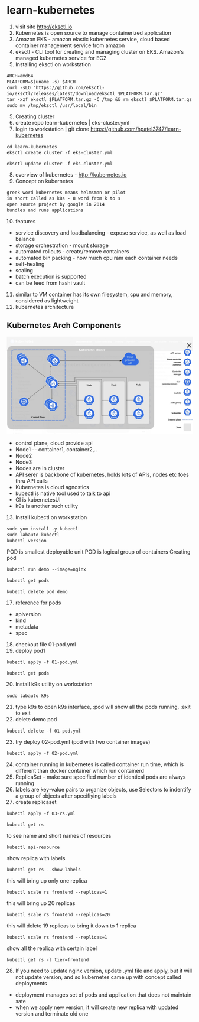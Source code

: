 # learn-kubernetes

1. visit site http://eksctl.io
2. Kubernetes is open source to manage containerized application
3. Amazon EKS - amazon elastic kubernetes service, cloud based container management service from amazon
3. eksctl - CLI tool for creating and managing cluster on EKS. Amazon's managed kubernetes service for EC2
4. Installing eksctl on workstation
```text
ARCH=amd64
PLATFORM=$(uname -s)_$ARCH
curl -sLO "https://github.com/eksctl-io/eksctl/releases/latest/download/eksctl_$PLATFORM.tar.gz"
tar -xzf eksctl_$PLATFORM.tar.gz -C /tmp && rm eksctl_$PLATFORM.tar.gz
sudo mv /tmp/eksctl /usr/local/bin
```
5. Creating cluster
6. create repo learn-kubernetes | eks-cluster.yml
7. login to workstation | git clone https://github.com/hpatel3747/learn-kubernetes
```text
cd learn-kubernetes
eksctl create cluster -f eks-cluster.yml
```
```text
eksctl update cluster -f eks-cluster.yml
```

8. overview of kubernetes - http://kubernetes.io
9. Concept on kubernetes
```text
greek word kubernetes means helmsman or pilot
in short called as k8s - 8 word from k to s
open source project by google in 2014
bundles and runs applications
```
10. features
- service discovery and loadbalancing - expose service, as well as load balance 
- storage orchestration - mount storage 
- automated rollouts - create/remove containers
- automated bin packing - how much cpu ram each container needs
- self-healing
- scaling
- batch execution is supported
- can be feed from hashi vault

11. similar to VM container has its own filesystem, cpu and memory, considered as lightweight
12. kubernetes architecture
## Kubernetes Arch Components

![Kubernetes Arch Components](https://github.com/hpatel3747/learn-kubernetes/blob/main/kubernetes-arch.jpg)
- control plane, cloud provide api
- Node1 -- container1, container2,..
- Node2
- Node3
- Nodes are in cluster
- API serer is backbone of kubernetes, holds lots of APIs, nodes etc foes thru API calls
- Kubernetes is cloud agnostics
- kubectl is native tool used to talk to api
- GI is kubernetesUI
- k9s is another such utility
13. Install kubectl on workstation
```text
sudo yum install -y kubectl
sudo labauto kubectl
kubectl version
```
POD is smallest deployable unit
POD is logical group of containers
Creating pod
```text
kubectl run demo --image=nginx
```
```text
kubectl get pods
```
```text
kubectl delete pod demo
```
17. reference for pods
- apiversion
- kind
- metadata
- spec
18. checkout file 01-pod.yml
19. deploy pod1 
```text
kubectl apply -f 01-pod.yml
```
```text
kubectl get pods
```
20. Install k9s utility on workstation
```text
sudo labauto k9s
```
21. type k9s to open k9s interface, :pod will show all the pods running, :exit to exit
22. delete demo pod
```text
kubectl delete -f 01-pod.yml
```
23. try deploy 02-pod.yml (pod with two container images)
```text
kubectl apply -f 02-pod.yml
```
24. container running in kubernetes is called container run time, which is different than docker container which run containerd
25. ReplicaSet - make sure specified number of identical pods are always running
26. labels are key-value pairs to organize objects, use Selectors to indentify a group of objects after specifiying labels
27. create replicaset
```text
kubectl apply -f 03-rs.yml
```
```text
kubectl get rs
```
to see name and short names of resources
```text
kubectl api-resource
```
show replica with labels
```text
kubectl get rs --show-labels
```
this will bring up only one replica
```text
kubectl scale rs frontend --replicas=1
```
this will bring up 20 replicas
```text
kubectl scale rs frontend --replicas=20
```
this will delete 19 replicas to bring it down to 1 replica
```text
kubectl scale rs frontend --replicas=1
```
show all the replica with certain label
```text
kubectl get rs -l tier=frontend
```
28. If you need to update nginx version, update .yml file and apply, but it will not update version, and so kubernetes came up with concept called deployments
- deployment manages set of pods and application that does not maintain sate
- when we apply new version, it will create new replica with updated version and terminate old one 